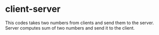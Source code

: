 # client-server

This codes takes two numbers from clients and send them to the server. Server computes sum of two numbers and send it to the client.
